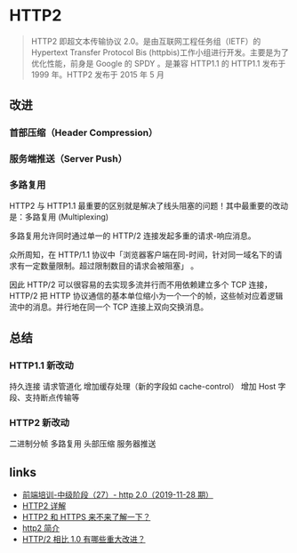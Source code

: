 # HTTP2

> HTTP2 即超文本传输协议 2.0。是由互联网工程任务组（IETF）的 Hypertext Transfer Protocol Bis (httpbis)工作小组进行开发。主要是为了优化性能，前身是 Google 的 SPDY 。是兼容 HTTP1.1 的 HTTP1.1 发布于 1999 年。HTTP2 发布于 2015 年 5 月

## 改进

### 首部压缩（Header Compression）

### 服务端推送（Server Push）

### 多路复用

HTTP2 与 HTTP1.1 最重要的区别就是解决了线头阻塞的问题！其中最重要的改动是：多路复用 (Multiplexing)

多路复用允许同时通过单一的 HTTP/2 连接发起多重的请求-响应消息。

众所周知，在 HTTP/1.1 协议中「浏览器客户端在同-时间，针对同一域名下的请求有一定数量限制。超过限制数目的请求会被阻塞」 。

因此 HTTP/2 可以很容易的去实现多流并行而不用依赖建立多个 TCP 连接，HTTP/2 把 HTTP 协议通信的基本单位缩小为一个一个的帧，这些帧对应着逻辑流中的消息。并行地在同一个 TCP 连接上双向交换消息。

## 总结

### HTTP1.1 新改动

持久连接
请求管道化
增加缓存处理（新的字段如 cache-control）
增加 Host 字段、支持断点传输等

### HTTP2 新改动

二进制分帧
多路复用
头部压缩
服务器推送

## links

- [前端培训-中级阶段（27）- http 2.0（2019-11-28 期）](https://segmentfault.com/a/1190000020989869)
- [HTTP2 详解](https://juejin.im/post/5b88a4f56fb9a01a0b31a67e)
- [HTTP2 和 HTTPS 来不来了解一下？](https://juejin.im/post/5b5ef5a25188251af86bfebf)
- [http2 简介](https://juejin.im/post/5aaccf8f51882555784dbabc)
- [HTTP/2 相比 1.0 有哪些重大改进？](https://www.zhihu.com/question/34074946)
